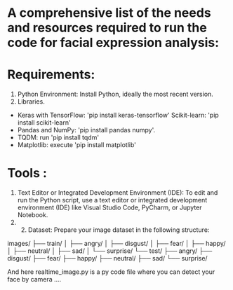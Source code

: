 # A comprehensive list of the needs and resources required to run the code for facial expression analysis:

# Requirements:
 1. Python Environment: Install Python, ideally the most recent version.
 2. Libraries.
   - Keras with TensorFlow: 'pip install keras-tensorflow'
   Scikit-learn: 'pip install scikit-learn'
   - Pandas and NumPy: 'pip install pandas numpy'.
   - TQDM: run 'pip install tqdm'
   - Matplotlib: execute 'pip install matplotlib'
# Tools :
  1. Text Editor or Integrated Development Environment (IDE): To edit and run the Python script, use a text editor or integrated development environment (IDE) like Visual Studio Code, PyCharm, or Jupyter Notebook.
  2. 2. Dataset: Prepare your image dataset in the following structure:

   images/
   ├── train/
   │   ├── angry/
   │   ├── disgust/
   │   ├── fear/
   │   ├── happy/
   │   ├── neutral/
   │   ├── sad/
   │   └── surprise/
   └── test/
       ├── angry/
       ├── disgust/
       ├── fear/
       ├── happy/
       ├── neutral/
       ├── sad/
       └── surprise/

And here realtime_image.py is a py code file where you can detect your face by camera ....
